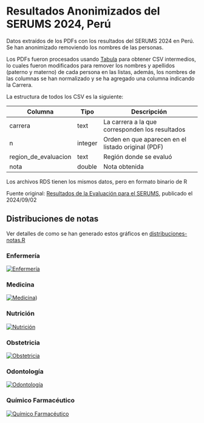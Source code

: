 # Resultados Anonimizados del SERUMS 2024, Perú

Datos extraídos de los PDFs con los resultados del SERUMS 2024 en Perú. Se han anonimizado removiendo los nombres de las personas.

Los PDFs fueron procesados usando [Tabula](https://tabula.technology/) para obtener CSV intermedios, lo cuales fueron modificados para remover los nombres y apellidos (paterno y materno) de cada persona en las listas, además, los nombres de las columnas se han normalizado y se ha agregado una columna indicando la Carrera.

La estructura de todos los CSV es la siguiente:

| Columna              | Tipo    | Descripción                                        |
| -------------------- | ------- | -------------------------------------------------- |
| carrera              | text    | La carrera a la que corresponden los resultados    |
| n                    | integer | Orden en que aparecen en el listado original (PDF) |
| region_de_evaluacion | text    | Región donde se evaluó                             |
| nota                 | double  | Nota obtenida                                      |

Los archivos RDS tienen los mismos datos, pero en formato binario de R

Fuente original: [Resultados de la Evaluación para el SERUMS](https://www.gob.pe/institucion/minsa/informes-publicaciones/5941696-resultados-de-la-evaluacion-para-el-serums), publicado el 2024/09/02

## Distribuciones de notas

Ver detalles de como se han generado estos gráficos en [distribuciones-notas.R](blob/main/distribuciones-notas.R)

### Enfermería

[![Enfermería](blob/main/distribucion-serums-enfermeria.png)](blob/main/distribucion-serums-enfermeria.png)

### Medicina

[![Medicina](blob/main/distribucion-serums-medicina.png)](blob/main/distribucion-serums-medicina.png))

### Nutrición

[![Nutrición](blob/main/distribucion-serums-nutricion.png)](blob/main/distribucion-serums-nutricion.png)

### Obstetricia

[![Obstetricia](blob/main/distribucion-serums-obstetricia.png)](blob/main/distribucion-serums-obstetricia.png)

### Odontología

[![Odontología](blob/main/distribucion-serums-odontologia.png)](blob/main/distribucion-serums-odontologia.png)

### Químico Farmacéutico

[![Químico Farmacéutico](blob/main/distribucion-serums-quimico-farmaceutico.png)](blob/main/distribucion-serums-quimico-farmaceutico.png)
